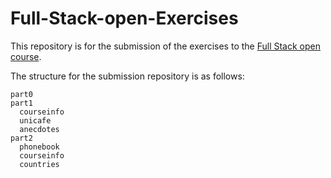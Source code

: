 # Full-Stack-open-Exercises

This repository is for the submission of the exercises to the [Full Stack open course](https://fullstackopen.com/en/).

The structure for the submission repository is as follows:

```
part0
part1
  courseinfo
  unicafe
  anecdotes
part2
  phonebook
  courseinfo
  countries
```
